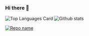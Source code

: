 ### Hi there 👋

<!--
**mike-ninja/mike-ninja** is a ✨ _special_ ✨ repository because its `README.md` (this file) appears on your GitHub profile.

Here are some ideas to get you started:

- 🔭 I’m currently working on ...
- 🌱 I’m currently learning ...
- 👯 I’m looking to collaborate on ...
- 🤔 I’m looking for help with ...
- 💬 Ask me about ...
- 📫 How to reach me: ...
- ⚡ Fun fact: ...
-->

![Top Languages Card](https://github-readme-stats.vercel.app/api/top-langs/?username=mike-ninja)
![Github stats](https://github-readme-stats.vercel.app/api?username=mike-ninja&theme=highcontrast&show_icons=true&count_private=true)

[![Repo name](https://github-readme-stats.vercel.app/api/pin/?username=mike-ninja&repo=repo-name&show_owner=true)](https://github.com/mike-ninja/repo-name)
